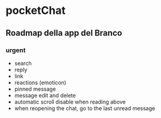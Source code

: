 # pocketChat
## Roadmap della app del Branco

### urgent
- search
- reply
- link
- reactions (emoticon)
- pinned message
- message edit and delete
- automatic scroll disable when reading above
- when reopening the chat, go to the last unread message
